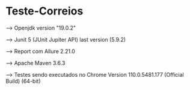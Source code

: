 # Teste-Correios

--> Openjdk version "19.0.2"

--> Junit 5 (JUnit Jupiter API) last version (5.9.2)

--> Report com Allure 2.21.0

--> Apache Maven 3.6.3

--> Testes sendo executados no Chrome Version 110.0.5481.177 (Official Build) (64-bit)
